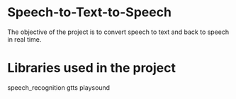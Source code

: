 # Speech-to-Text-to-Speech
The objective of the project is to convert speech to text and back to speech in real time.
# Libraries used in the project
speech_recognition
gtts
playsound

